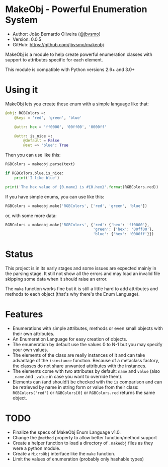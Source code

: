 MakeObj - Powerful Enumeration System
=====================================

* Author:    João Bernardo Oliveira ([@jbvsmo](http://twitter.com/jbvsmo))
* Version:   0.0.5
* GitHub:    <https://github.com/jbvsmo/makeobj>

MakeObj is a module to help create powerful enumeration classes with support
to attributes specific for each element.

This module is compatible with Python versions 2.6+ and 3.0+

Using it
========

MakeObj lets you create these enum with a simple language like that:

```python
@obj: RGBColors =:
    @keys = 'red', 'green', 'blue'

    @attr: hex = 'ff0000', '00ff00', '0000ff'

    @attr: is_nice =:
        @default = False
        @set => 'blue': True
```

Then you can use like this:

```python
RGBColors = makeobj.parse(text)

if RGBColors.blue.is_nice:
    print('I like blue')

print('The hex value of {0.name} is #{0.hex}'.format(RGBColors.red))
```


If you have simple enums, you can use like this:

```python
RGBColors = makeobj.make('RGBColors', ['red', 'green', 'blue'])
```

or, with some more data:

```python
RGBColors = makeobj.make('RGBColors', {'red': {'hex': 'ff0000'},
                                       'green': {'hex': '00ff00'},
                                       'blue': {'hex': '0000ff'}})
```

Status
======

This project is in its early stages and some issues are expected mainly in
the parsing stage. It still not show all the errors and may load an invalid file skipping
some data when it should raise an error.

The `make` function works fine but it is still a little hard to add attributes and
methods to each object (that's why there's the Enum Language).


Features
========

 * Enumerations with simple attributes, methods or even small objects with their own attributes.
 * An Enumeration Language for easy creation of objects.
 * The enumeration by default use the values 0 to N-1 but you may specify your own values.
 * The elements of the class are really instances of it and can take advantage of the `isinstance`
   function. Because of a metaclass factory, the classes do not share unwanted attributes with
   the instances.
 * The elements come with two attributes by default: `name` and `value` (also `_name` and `_value`
   in case you want to override them).
 * Elements can (and should!) be checked with the `is` comparison and can be retrieved by name in string
   form or value from their class: `RGBColors('red')` or `RGBColors[0]` or `RGBColors.red` returns the
   same object.


TODO
====

 * Finalize the specs of MakeObj Enum Language v1.0.
 * Change the `@method` property to allow better function/method support
 * Create a helper function to load a directory of `.makeobj` files as they
   were a python module.
 * Create a `MicroObj` interface like the `make` function.
 * Limit the values of enumeration (probably only hashable types)